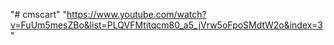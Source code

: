 "# cmscart" 
"https://www.youtube.com/watch?v=FuUm5mesZBo&list=PLQVFMtitqcm80_a5_jVrw5oFpoSMdtW2o&index=3"
